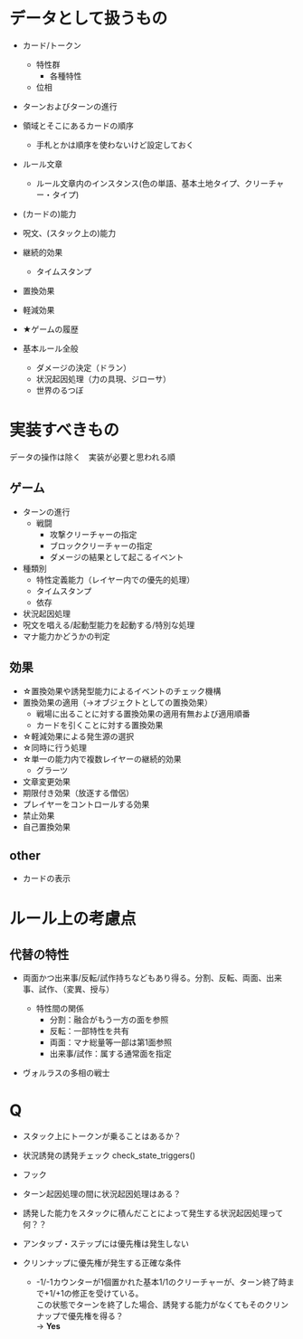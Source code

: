 # データとして扱うもの
- カード/トークン
  - 特性群
    - 各種特性
  - 位相
- ターンおよびターンの進行
- 領域とそこにあるカードの順序
  - 手札とかは順序を使わないけど設定しておく
- ルール文章
  - ルール文章内のインスタンス(色の単語、基本土地タイプ、クリーチャー・タイプ)
- (カードの)能力
- 呪文、(スタック上の)能力
- 継続的効果
  - タイムスタンプ
- 置換効果
- 軽減効果
- ★ゲームの履歴

- 基本ルール全般
  - ダメージの決定（ドラン）
  - 状況起因処理（力の具現、ジローサ）
  - 世界のるつぼ

# 実装すべきもの
データの操作は除く　実装が必要と思われる順
## ゲーム
- ターンの進行
  - 戦闘
    - 攻撃クリーチャーの指定
    - ブロッククリーチャーの指定
    - ダメージの結果として起こるイベント
- 種類別
  - 特性定義能力（レイヤー内での優先的処理）
  - タイムスタンプ
  - 依存
- 状況起因処理
- 呪文を唱える/起動型能力を起動する/特別な処理
- マナ能力かどうかの判定

## 効果
- ☆置換効果や誘発型能力によるイベントのチェック機構
- 置換効果の適用（→オブジェクトとしての置換効果）
  - 戦場に出ることに対する置換効果の適用有無および適用順番
  - カードを引くことに対する置換効果
- ☆軽減効果による発生源の選択
- ☆同時に行う処理
- ☆単一の能力内で複数レイヤーの継続的効果
  - グラーツ
- 文章変更効果
- 期限付き効果（放逐する僧侶）
- プレイヤーをコントロールする効果
- 禁止効果
- 自己置換効果

## other
- カードの表示

# ルール上の考慮点
## 代替の特性
- 両面かつ出来事/反転/試作持ちなどもあり得る。分割、反転、両面、出来事、試作、（変異、授与）
  - 特性間の関係
    - 分割：融合がもう一方の面を参照
    - 反転：一部特性を共有
    - 両面：マナ総量等一部は第1面参照
    - 出来事/試作：属する通常面を指定

- ヴォルラスの多相の戦士

# Q
- スタック上にトークンが乗ることはあるか？
- 状況誘発の誘発チェック check_state_triggers()
- フック
- ターン起因処理の間に状況起因処理はある？
- 誘発した能力をスタックに積んだことによって発生する状況起因処理って何？？

- アンタップ・ステップには優先権は発生しない

- クリンナップに優先権が発生する正確な条件
  - -1/-1カウンターが1個置かれた基本1/1のクリーチャーが、ターン終了時まで+1/+1の修正を受けている。\
    この状態でターンを終了した場合、誘発する能力がなくてもそのクリンナップで優先権を得る？ \
    -> **Yes**

